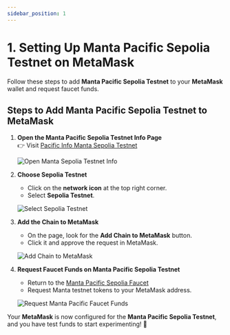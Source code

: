 ```yaml
---
sidebar_position: 1
---
```


# 1. Setting Up Manta Pacific Sepolia Testnet on MetaMask

Follow these steps to add **Manta Pacific Sepolia Testnet** to your **MetaMask** wallet and request faucet funds.

## Steps to Add Manta Pacific Sepolia Testnet to MetaMask

1. **Open the Manta Pacific Sepolia Testnet Info Page**  
   👉 Visit [Pacific Info Manta Sepolia Testnet](https://pacific-info.sepolia-testnet.manta.network)
   
   ![Open Manta Sepolia Testnet Info](/img/manta.png)

2. **Choose Sepolia Testnet**  
   - Click on the **network icon** at the top right corner.
   - Select **Sepolia Testnet**.
   
   ![Select Sepolia Testnet](/img/manta-1.png)

3. **Add the Chain to MetaMask**  
   - On the page, look for the **Add Chain to MetaMask** button.
   - Click it and approve the request in MetaMask.
   
   ![Add Chain to MetaMask](/img/manta-2.png)

4. **Request Faucet Funds on Manta Pacific Sepolia Testnet**  
   - Return to the [Manta Pacific Sepolia Faucet](https://pacific-info.sepolia-testnet.manta.network)
   - Request Manta testnet tokens to your MetaMask address.
   
   ![Request Manta Pacific Faucet Funds](/img/manta-3.png)

Your **MetaMask** is now configured for the **Manta Pacific Sepolia Testnet**, and you have test funds to start experimenting! 🚀
